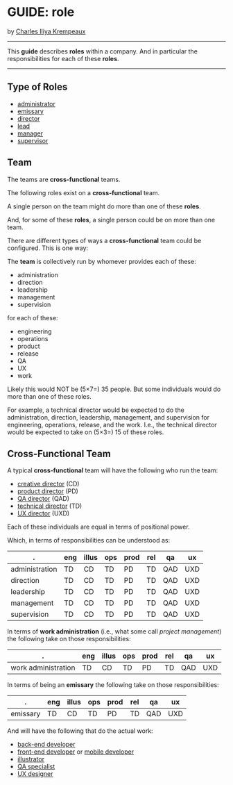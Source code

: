 # GUIDE: role

by [Charles Iliya Krempeaux](http://changelog.ca/)

---

This **guide** describes **roles** within a company.
And in particular the responsibilities for each of these **roles**.

---

## Type of Roles

* [administrator](role/administrator/README.md)
* [emissary](role/emissary/README.md)
* [director](role/director/README.md)
* [lead](role/lead/README.md)
* [manager](role/manager/README.md)
* [supervisor](role/supervisor/README.md)

## Team

The teams are **cross-functional** teams.

The following roles exist on a **cross-functional** team.

A single person on the team might do more than one of these **roles**.

And, for some of these **roles**, a single person could be on more than one team.

There are different types of ways a **cross-functional** team could be configured.
This is one way:

The **team** is collectively run by whomever provides each of these:

* administration
* direction
* leadership
* management
* supervision

for each of these:

* engineering
* operations
* product
* release
* QA
* UX
* work

Likely this would NOT be (5×7=) 35 people.
But some individuals would do more than one of these roles.

For example, a technical director would be expected to do the administration, direction, leadership, management, and supervision for engineering, operations, release, and the work. I.e., the technical director would be expected to take on (5×3=) 15 of these roles.

## Cross-Functional Team

A typical **cross-functional** team will have the following who run the team:

* [creative director](role/creative_director/README.md) (CD)
* [product director](role/product_director/README.md) (PD)
* [QA director](role/qa_director/README.md) (QAD)
* [technical director](role/technical_director/README.md) (TD)
* [UX director](role/ux_director/README.md) (UXD)

Each of these individuals are equal in terms of positional power.

Which, in terms of responsibilities can be understood as:

| .              | eng | illus | ops | prod | rel | qa  | ux  |
|----------------|-----|-------|-----|------|-----|-----|-----|
| administration | TD  | CD    | TD  | PD   | TD  | QAD | UXD |
| direction      | TD  | CD    | TD  | PD   | TD  | QAD | UXD |
| leadership     | TD  | CD    | TD  | PD   | TD  | QAD | UXD |
| management     | TD  | CD    | TD  | PD   | TD  | QAD | UXD |
| supervision    | TD  | CD    | TD  | PD   | TD  | QAD | UXD |

In terms of **work administration** (i.e., what some call _project management_) the following take on those responsibilities:

| .                   | eng | illus | ops | prod | rel | qa  | ux  | 
|---------------------|-----|-------|-----|------|-----|-----|-----|
| work administration | TD  | CD    | TD  | PD   | TD  | QAD | UXD |

In terms of being an **emissary** the following take on those responsibilities:

| .        | eng | illus | ops | prod | rel | qa  | ux  | 
|----------|-----|-------|-----|------|-----|-----|-----|
| emissary | TD  | CD    | TD  | PD   | TD  | QAD | UXD |


And will have the following that do the actual work:

* [back-end developer](role/back-end_developer/README.md)
* [front-end developer](role/front-end_developer/README.md) or [mobile developer](role/mobile_developer/README.md)
* [illustrator](role/illustrator/README.md)
* [QA specialist](role/qa_specialist/README.md)
* [UX designer](role/ux_designer/README.md)

